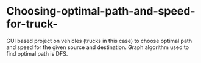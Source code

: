 # Choosing-optimal-path-and-speed-for-truck-

GUI based project on vehicles (trucks in this case) to choose optimal path and speed for the given source and destination.
Graph algorithm used to find optimal path is DFS.

